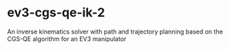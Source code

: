# ev3-cgs-qe-ik-2
An inverse kinematics solver with path and trajectory planning based on the CGS-QE algorithm for an EV3 manipulator
